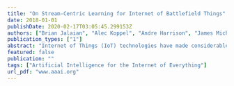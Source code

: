 ```yaml
---
title: "On Stream-Centric Learning for Internet of Battlefield Things"
date: 2018-01-01
publishDate: 2020-02-17T03:05:45.299153Z
authors: ["Brian Jalaian", "Alec Koppel", "Andre Harrison", "James Michaelis", "Stephen Russell"]
publication_types: ["1"]
abstract: "Internet of Things (IoT) technologies have made considerable recent advances in commercial applications, prompting new research on their use in military applications. Towards the development of an Internet of Battlefield Things (IoBT), capable of leveraging mixed commercial and military technologies, several unique challenges of the tactical environment present themselves. These challenges include development of methods for: (I) quickly gathering training data reflecting unforeseen learning/classification tasks; (II) incrementally learning over real-time data streams; (III) management of limited network bandwidth and connectivity between IoBT assets in data gathering and classification tasks. This paper provides a survey over classical and modern statistical learning theory, and how numerical optimization can be used to solve corresponding mathematical problems. The objective of this paper is to encourage the IoT and machine learning research communities to revisit the underlying mathematical underpinnings of stream-based learning, as applicable to IoBT-based systems."
featured: false
publication: ""
tags: ["Artificial Intelligence for the Internet of Everything"]
url_pdf: "www.aaai.org"
---
```


